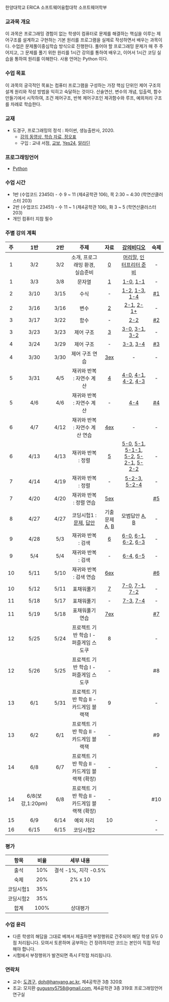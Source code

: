 한양대학교 ERICA 소프트웨어융합대학 소프트웨어학부

### 교과목 개요

이 과목은 프로그래밍 경험이 없는 학생이 컴퓨터로 문제를 해결하는 핵심을 이루는 제어구조를 설계하고 구현하는 기본 원리를 프로그램을 실제로 작성하면서 배우는 과목이다. 수업은 문제풀이중심학습 방식으로 진행한다. 풀어야 할 프로그래밍 문제가 매 주 주어지고, 그 문제를 풀기 위한 원리를 1시간 강의를 통하여 배우고, 이어서 1시간 코딩 실습을 통하여 원리를 이해한다. 사용 언어는 Python 이다.

### 수업 목표
이 과목의 궁극적인 목표는 컴퓨터 프로그램을 구성하는 가장 핵심 단위인 제어 구조의 설계 원리와 작성 방법을 익히고 숙달하는 것이다. 산술연산, 변수의 개념, 입출력, 함수만들기에서 시작하여, 조건 제어구조, 반복 제어구조인 제귀함수와 루프, 예외처리 구조를 차례로 학습한다.

### 교재
- 도경구, 프로그래밍의 정석 : 파이썬, 생능출판사, 2020.
  - [강의 동영상, 학습 자료, 정오표](https://doggzone.github.io/pppython/)
  - 구입 : 교내 서점, [교보](http://www.kyobobook.co.kr/product/detailViewKor.laf?mallGb=KOR&ejkGb=KOR&barcode=9788970504735&orderClick=LA6), [Yes24](http://www.yes24.com/Product/Goods/96546953), [알라딘](https://www.aladin.co.kr/shop/wproduct.aspx?ItemId=259540630)

### 프로그래밍언어
- [Python](https://www.python.org/)

### 수업 시간

- 1반 (수업코드 23450) - 수 9 ~ 11 (제4공학관 106), 목 2:30 ~ 4:30 (학연산클러스터 203)
- 2반 (수업코드 23451) - 수 11 ~ 1 (제4공학관 106), 화 3 ~ 5 (학연산클러스터 203)
- 개인 컴퓨터 지참 필수

### 주별 강의 계획

| 주 | 1반 | 2반 | 주제 | 자료 | [강의비디오](https://youtube.com/playlist?list=PL0UNsS2daHTyoDTctKpITfbW1UtR5ig6L) | 숙제 |
|:----:|:-----:|:-----:|:-----:|:-----:|:-----:|:-----:|
|  1  | 3/2 | 3/2 | 소개, 프로그래밍 환경, 실습준비 | [0](chapter0.pdf) | [머리말](https://youtu.be/8ymoTOh-S64), [인터프리터 준비](https://youtu.be/kzd5YqgZ7ZI) | - |
|  1  | 3/3 | 3/8 | 문자열 | [1](chapter1.pdf) | [1-0](https://youtu.be/ELYgp3tbbWA), [1-1](https://youtu.be/FqqoJxUfJXU) | - |
|  2  | 3/10 | 3/15 | 수식 | - |  [1-2](https://youtu.be/dB3k-8c9xyw), [1-3](https://youtu.be/G2YRBvgiLQM), [1-4](https://youtu.be/pBUJIPDO9Jc) | [#1](hw1.md) |
|  2  | 3/16 | 3/16 | 변수 | [2](chapter2.pdf) |  [2-1](https://youtu.be/jUf_Whd84Js), [2-1+](https://youtu.be/FucqINsag-w) | - |
|  3  | 3/17 | 3/22 | 함수 | - |  [2-2](https://youtu.be/rhnkRaDvKVI) | [#2](hw2.md) |
|  3  | 3/23 | 3/23 | 제어 구조 | [3](chapter3.pdf) | [3-0](https://youtu.be/Cd2rES5DCPQ), [3-1](https://youtu.be/7p7LDxkmme0), [3-2](https://youtu.be/hS7DEkzY_1Y)  | - |
|  4  | 3/24 | 3/29 | 제어 구조 | - | [3-3](https://youtu.be/XTZ5UFAz_6k), [3-4](https://youtu.be/yqxfcuyxyzE)  | [#3](hw3.md) |
|  4  | 3/30 | 3/30 | 제어 구조 연습 | [3ex](chapter3ex.pdf) | - | - |
|  5  | 3/31 | 4/5 | 재귀와 반복 : 자연수 계산 | [4](chapter4.pdf) | [4-0](https://youtu.be/o27l5UIiMvM), [4-1](https://youtu.be/aiHlnAA-vew), [4-2](https://youtu.be/opFurOKDs6A), [4-3](https://youtu.be/04yeowFdYFQ) | - |
|  5  | 4/6 | 4/6 | 재귀와 반복 : 자연수 계산 | - | [4-4](https://youtu.be/eCSoHZj1LFM)  | [#4](hw4.md) |
|  6  | 4/7 | 4/12 | 재귀와 반복 : 자연수 계산 연습 | [4ex](chapter4ex.pdf) | - | - |
|  6  | 4/13 | 4/13 | 재귀와 반복 : 정렬 | [5](chapter5.pdf) | [5-0](https://youtu.be/7v5i-76wKIg), [5-1](https://youtu.be/wqUpUJFD0Wc), [5-1-1](https://youtu.be/usJIGJHkzzM), [5-2](https://youtu.be/0_1kZmZbFiI), [5-2-1](https://youtu.be/2-xXR7JqLXg), [5-2-2](https://youtu.be/oQxL66H3_G8)  | - |
|  7  | 4/14 | 4/19 | 재귀와 반복 : 정렬 | - | [5-2-3](https://youtu.be/nOaGawvFCqo), [5-2-4](https://youtu.be/j1cl5-JD6KM)  | - |
|  7  | 4/20 | 4/20 | 재귀와 반복 : 정렬 연습 | [5ex](chapter5ex.pdf) |   | [#5](hw5.md) |
|  8  | 4/27 | 4/27 | 코딩시험1 : [문제](exam1.pdf), [답안](exam1sol.pdf) | 기출문제 [A](examA.pdf), [B](examB.pdf) | 모범답안 [A](examA-sol.py), [B](examB-sol.py)  | - |
|  9  | 4/28 | 5/3 | 재귀와 반복 : 검색 | [6](chapter6.pdf) | [6-0](https://youtu.be/8jz5LdDtg-k), [6-1](https://youtu.be/j0u3eeyJztE), [6-2](https://youtu.be/ZQVQrgGGQd0), [6-3](https://youtu.be/W1_W2cFT2Zk)  | - |
|  9  | 5/4 | 5/4 | 재귀와 반복 : 검색 | - | [6-4](https://youtu.be/0iSxSOMLmXA), [6-5](https://youtu.be/HeEnjZCvyTQ)  | - |
|  10  | 5/11 | 5/10 | 재귀와 반복 : 검색 연습 | [6ex](chapter6ex.pdf) |   | [#6](hw6.md) |
|  10 | 5/12 | 5/11 | 표채워풀기 | [7](chapter7.pdf) | [7-0](https://youtu.be/mCdu2Nhb0a4), [7-1](https://youtu.be/ahVxUubo8Yo), [7-2](https://youtu.be/9twgMzouYDg)  | - |
|  11 | 5/18 | 5/17 | 표채워풀기 | - | [7-3](https://youtu.be/hH2M-dYWuBQ), [7-4](https://youtu.be/ib8hOsNUiX0)  | - |
|  11 | 5/19 | 5/18 | 표채워풀기 연습 | [7ex](chapter7ex.pdf) |   | [#7](hw7.md) |
|  12 | 5/25 | 5/24 | 프로젝트 기반 학습 I - 퍼즐게임 스도쿠 | 8 |   | - |
|  12 | 5/26 | 5/25 | 프로젝트 기반 학습 I - 퍼즐게임 스도쿠 | - |   | #8 |
|  13 | 6/1 | 5/31 | 프로젝트 기반 학습 II - 카드게임 블랙잭 | 9 |   | - |
|  13 | 6/2 | 6/1 | 프로젝트 기반 학습 II - 카드게임 블랙잭 | - |   | #9 |
|  14 | 6/8| 6/7 | 프로젝트 기반 학습 II - 카드게임 블랙잭 (확장) | - |   | - |
|  14 | 6/8(보강,1:20pm)| 6/8 | 프로젝트 기반 학습 II - 카드게임 블랙잭 (확장) | - |   | #10 |
|  15 | 6/9 | 6/14 | 예외 처리 | 10 |   | - |
|  16 | 6/15 | 6/15 | 코딩시험2 |  |   | - |

### 평가

| 항목 | 비율 | 세부 내용 |
|:---:|:---:|:---:|
| 출석 | 10% | 결석 -1%, 지각 -0.5% |
| 숙제 | 20% | 2% x 10 |
| 코딩시험1 | 35% |  |
| 코딩시험2 | 35% |  |
| 합계 | 100% | 상대평가 | 

### 수업 윤리
- 다른 학생의 해답을 그대로 베껴서 제출하면 부정행위로 간주되어 해당 학생 모두 0점 처리됩니다. 모여서 토론하며 공부하는 건 장려하지만 코드는 본인이 직접 작성해야 합니다.
- 시험에서 부정행위가 발견되면 즉시 F학점 처리됩니다.

### 연락처

-	교수: [도경구](http://doggzone.github.io/home), doh@hanyang.ac.kr, 제4공학관 3층 320호
-	조교: 모지환 gugusny5758@gmail.com, 제4공학관 3층 319호 프로그래밍언어연구실
